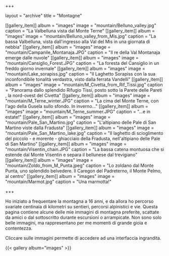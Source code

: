 +++

layout = "archive"
title = "Montagne"

[[gallery_item]]
  album = "images"
  image = "mountain/Belluno_valley.jpg"
  caption = "La Valbelluna vista dal Monte Terne"
[[gallery_item]]
  album = "images"
  image = "mountain/Belluno_valley_from_Mis.jpg"
  caption = "La bassa Valbelluna, vista dall'ingresso alla Val del Mis in una giornata di nebbia"
[[gallery_item]]
  album = "images"
  image = "mountain/Campanile_Montanaja.JPG"
  caption = "Il re della Val Montanaja emerge dalle nuvole"
[[gallery_item]]
  album = "images"
  image = "mountain/Cansiglio_Forest.JPG"
  caption = "La foresta del Cansiglio in un freddo giorno invernale"
[[gallery_item]]
  album = "images"
  image = "mountain/Lake_sorapiss.jpg"
  caption = "Il Laghetto Sorapiss con la sua inconfondibile tonalità verdastra, visto dalla ferrata Vandelli"
[[gallery_item]]
  album = "images"
  image = "mountain/M_Civetta_from_Rif_Tissi.jpg"
  caption = "Panorama dallo splendido Rifugio Tissi, posto sotto la Parete delle Pareti , la nord-ovest del Civetta"
[[gallery_item]]
  album = "images"
  image = "mountain/M_Terne_winter.JPG"
  caption = "La cima del Monte Terne, con l'ago della Gusela sullo sfondo. In inverno..."
[[gallery_item]]
  album = "images"
  image = "mountain/M_Terne_summer.JPG"
  caption = "...e in estate!"
[[gallery_item]]
  album = "images"
  image = "mountain/Pale_San_Martino.jpg"
  caption = "L'altipiano delle Pale di San Martino viste dalla Fradusta"
[[gallery_item]]
  album = "images"
  image = "mountain/Pale_San_Martino_lake.jpg"
  caption = "Il laghetto di scioglimento del piccolo - e morente - ghiacciaio della Fradusta, nell'altipiano delle Pale di San Martino"
[[gallery_item]]
  album = "images"
  image = "mountain/Visentin_chain.JPG"
  caption = "La bassa catena montuosa che si estende dal Monte Visentin e separa il bellunese dal trevigiano"
[[gallery_item]]
  album = "images"
  image = "mountain/Zoldo_from_M_Punta.jpeg"
  caption = "Lo zoldano dal Monte Punta, uno splendido belvedere. Il Caregon del Padreterno, il Monte Pelmo, al centro"
[[gallery_item]]
  album = "images"
  image = "mountain/Marmot.jpg"
  caption = "Una marmotta!"

+++

Ho iniziato a frequentare la montagna a 16 anni, e da allora ho percorso svariate centinaia di kilometri su sentieri, percorsi alpinistici e vie. Questa pagina contiene alcune delle mie immagini di montagna preferite, scattate da amici o dal sottoscritto durante escursioni o arrampicate. Non sono solo belle immagini, ma rappresentano per me momenti di grande gioia e contentezza.

Cliccare sulle immagini permette di accedere ad una interfaccia ingrandita.

{{< gallery album="images" >}}
